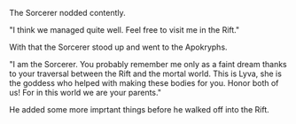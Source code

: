 The Sorcerer nodded contently.

"I think we managed quite well. Feel free to visit me in the Rift."

With that the Sorcerer stood up and went to the Apokryphs.

"I am the Sorcerer. You probably remember me only as a faint dream thanks to your traversal between the Rift and the mortal world. This is Lyva, she is the goddess who helped with making these bodies for you. Honor both of us! For in this world we are your parents."

He added some more imprtant things before he walked off into the Rift.